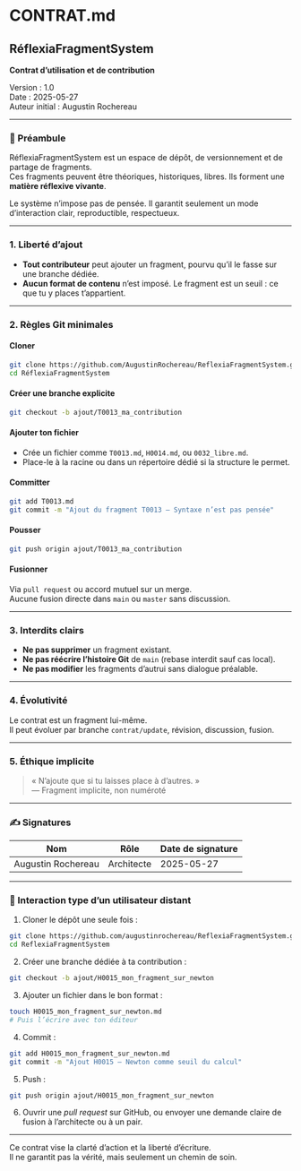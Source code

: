 # CONTRAT.md

## RéflexiaFragmentSystem  
**Contrat d’utilisation et de contribution**

Version : 1.0  
Date : 2025-05-27  
Auteur initial : Augustin Rochereau

---

### 📜 Préambule

RéflexiaFragmentSystem est un espace de dépôt, de versionnement et de partage de fragments.  
Ces fragments peuvent être théoriques, historiques, libres. Ils forment une **matière réflexive vivante**.

Le système n’impose pas de pensée. Il garantit seulement un mode d’interaction clair, reproductible, respectueux.

---

### 1. Liberté d’ajout

- **Tout contributeur** peut ajouter un fragment, pourvu qu’il le fasse sur une branche dédiée.
- **Aucun format de contenu** n’est imposé. Le fragment est un seuil : ce que tu y places t’appartient.

---

### 2. Règles Git minimales

#### Cloner

```bash
git clone https://github.com/AugustinRochereau/ReflexiaFragmentSystem.git
cd RéflexiaFragmentSystem
```

#### Créer une branche explicite

```bash
git checkout -b ajout/T0013_ma_contribution
```

#### Ajouter ton fichier

- Crée un fichier comme `T0013.md`, `H0014.md`, ou `0032_libre.md`.
- Place-le à la racine ou dans un répertoire dédié si la structure le permet.

#### Committer

```bash
git add T0013.md
git commit -m "Ajout du fragment T0013 — Syntaxe n’est pas pensée"
```

#### Pousser

```bash
git push origin ajout/T0013_ma_contribution
```

#### Fusionner

Via `pull request` ou accord mutuel sur un merge.  
Aucune fusion directe dans `main` ou `master` sans discussion.

---

### 3. Interdits clairs

- **Ne pas supprimer** un fragment existant.
- **Ne pas réécrire l’histoire Git** de `main` (rebase interdit sauf cas local).
- **Ne pas modifier** les fragments d’autrui sans dialogue préalable.

---

### 4. Évolutivité

Le contrat est un fragment lui-même.  
Il peut évoluer par branche `contrat/update`, révision, discussion, fusion.

---

### 5. Éthique implicite

> « N’ajoute que si tu laisses place à d’autres. »  
> — Fragment implicite, non numéroté

---

### ✍️ Signatures

| Nom                  | Rôle           | Date de signature |
|----------------------|----------------|-------------------|
| Augustin Rochereau   | Architecte     | 2025-05-27        |

---

### 🔁 Interaction type d’un utilisateur distant

1. Cloner le dépôt une seule fois :

```bash
git clone https://github.com/augustinrochereau/ReflexiaFragmentSystem.git
cd ReflexiaFragmentSystem
```

2. Créer une branche dédiée à ta contribution :

```bash
git checkout -b ajout/H0015_mon_fragment_sur_newton
```

3. Ajouter un fichier dans le bon format :

```bash
touch H0015_mon_fragment_sur_newton.md
# Puis l’écrire avec ton éditeur
```

4. Commit :

```bash
git add H0015_mon_fragment_sur_newton.md
git commit -m "Ajout H0015 — Newton comme seuil du calcul"
```

5. Push :

```bash
git push origin ajout/H0015_mon_fragment_sur_newton
```

6. Ouvrir une *pull request* sur GitHub, ou envoyer une demande claire de fusion à l’architecte ou à un pair.

---

Ce contrat vise la clarté d’action et la liberté d’écriture.  
Il ne garantit pas la vérité, mais seulement un chemin de soin.
